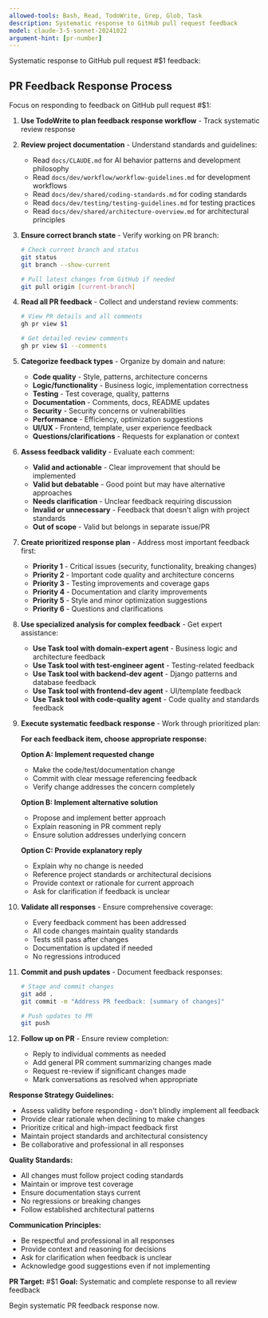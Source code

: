 ```yaml
---
allowed-tools: Bash, Read, TodoWrite, Grep, Glob, Task
description: Systematic response to GitHub pull request feedback
model: claude-3-5-sonnet-20241022
argument-hint: [pr-number]
---
```


Systematic response to GitHub pull request #$1 feedback:

## PR Feedback Response Process

Focus on responding to feedback on GitHub pull request #$1:

1. **Use TodoWrite to plan feedback response workflow** - Track systematic review response

2. **Review project documentation** - Understand standards and guidelines:
   - Read `docs/CLAUDE.md` for AI behavior patterns and development philosophy
   - Read `docs/dev/workflow/workflow-guidelines.md` for development workflows
   - Read `docs/dev/shared/coding-standards.md` for coding standards
   - Read `docs/dev/testing/testing-guidelines.md` for testing practices
   - Read `docs/dev/shared/architecture-overview.md` for architectural principles

3. **Ensure correct branch state** - Verify working on PR branch:
   ```bash
   # Check current branch and status
   git status
   git branch --show-current

   # Pull latest changes from GitHub if needed
   git pull origin [current-branch]
   ```

4. **Read all PR feedback** - Collect and understand review comments:
   ```bash
   # View PR details and all comments
   gh pr view $1

   # Get detailed review comments
   gh pr view $1 --comments
   ```

5. **Categorize feedback types** - Organize by domain and nature:
   - **Code quality** - Style, patterns, architecture concerns
   - **Logic/functionality** - Business logic, implementation correctness
   - **Testing** - Test coverage, quality, patterns
   - **Documentation** - Comments, docs, README updates
   - **Security** - Security concerns or vulnerabilities
   - **Performance** - Efficiency, optimization suggestions
   - **UI/UX** - Frontend, template, user experience feedback
   - **Questions/clarifications** - Requests for explanation or context

6. **Assess feedback validity** - Evaluate each comment:
   - **Valid and actionable** - Clear improvement that should be implemented
   - **Valid but debatable** - Good point but may have alternative approaches
   - **Needs clarification** - Unclear feedback requiring discussion
   - **Invalid or unnecessary** - Feedback that doesn't align with project standards
   - **Out of scope** - Valid but belongs in separate issue/PR

7. **Create prioritized response plan** - Address most important feedback first:
   - **Priority 1** - Critical issues (security, functionality, breaking changes)
   - **Priority 2** - Important code quality and architecture concerns
   - **Priority 3** - Testing improvements and coverage gaps
   - **Priority 4** - Documentation and clarity improvements
   - **Priority 5** - Style and minor optimization suggestions
   - **Priority 6** - Questions and clarifications

8. **Use specialized analysis for complex feedback** - Get expert assistance:
   - **Use Task tool with domain-expert agent** - Business logic and architecture feedback
   - **Use Task tool with test-engineer agent** - Testing-related feedback
   - **Use Task tool with backend-dev agent** - Django patterns and database feedback
   - **Use Task tool with frontend-dev agent** - UI/template feedback
   - **Use Task tool with code-quality agent** - Code quality and standards feedback

9. **Execute systematic feedback response** - Work through prioritized plan:

   **For each feedback item, choose appropriate response:**

   **Option A: Implement requested change**
   - Make the code/test/documentation change
   - Commit with clear message referencing feedback
   - Verify change addresses the concern completely

   **Option B: Implement alternative solution**
   - Propose and implement better approach
   - Explain reasoning in PR comment reply
   - Ensure solution addresses underlying concern

   **Option C: Provide explanatory reply**
   - Explain why no change is needed
   - Reference project standards or architectural decisions
   - Provide context or rationale for current approach
   - Ask for clarification if feedback is unclear

10. **Validate all responses** - Ensure comprehensive coverage:
    - Every feedback comment has been addressed
    - All code changes maintain quality standards
    - Tests still pass after changes
    - Documentation is updated if needed
    - No regressions introduced

11. **Commit and push updates** - Document feedback responses:
    ```bash
    # Stage and commit changes
    git add .
    git commit -m "Address PR feedback: [summary of changes]"

    # Push updates to PR
    git push
    ```

12. **Follow up on PR** - Ensure review completion:
    - Reply to individual comments as needed
    - Add general PR comment summarizing changes made
    - Request re-review if significant changes made
    - Mark conversations as resolved when appropriate

**Response Strategy Guidelines:**
- Assess validity before responding - don't blindly implement all feedback
- Provide clear rationale when declining to make changes
- Prioritize critical and high-impact feedback first
- Maintain project standards and architectural consistency
- Be collaborative and professional in all responses

**Quality Standards:**
- All changes must follow project coding standards
- Maintain or improve test coverage
- Ensure documentation stays current
- No regressions or breaking changes
- Follow established architectural patterns

**Communication Principles:**
- Be respectful and professional in all responses
- Provide context and reasoning for decisions
- Ask for clarification when feedback is unclear
- Acknowledge good suggestions even if not implementing

**PR Target:** #$1
**Goal:** Systematic and complete response to all review feedback

Begin systematic PR feedback response now.